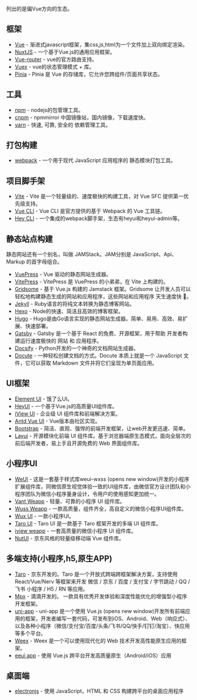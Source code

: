 列出的是偏Vue方向的生态。
## 框架
* [Vue](https://cn.vuejs.org/) - 渐进式javascript框架，集css,js,html为一个文件加上双向绑定渲染。
* [NuxtJS](https://nuxtjs.org/) - 一个基于Vue.js的通用应用框架。
* [Vue-router](https://router.vuejs.org/zh/) - vue的官方路由支持。
* [Vuex](https://vuex.vuejs.org/zh/) - vue的状态管理模式 + 库。
* [Pinia](https://pinia.vuejs.org/) - Pinia 是 Vue 的存储库，它允许您跨组件/页面共享状态。



## 工具
* [npm](https://www.npmjs.cn/) - nodejs的包管理工具。
* [cnpm](https://npmmirror.com/) - npmmirror 中国镜像站，国内镜像，下载速度快。
* [yarn](http://yarnpkg.top/) - 快速, 可靠, 安全的 依赖管理工具。

## 打包构建
* [webpack](https://webpack.docschina.org/) - 一个用于现代 JavaScript 应用程序的 静态模块打包工具。

## 项目脚手架
* [Vite](https://cn.vitejs.dev/) - Vite 是一个轻量级的、速度极快的构建工具，对 Vue SFC 提供第一优先级支持。
* [Vue CLI](https://cli.vuejs.org/zh/) - Vue CLI 是官方提供的基于 Webpack 的 Vue 工具链。
* [Hey CLI](https://github.com/heyui/hey-cli/blob/master/README_zh.md) - 一个集成的webpack脚手架，生态有heyui和heyui-admin等。

## 静态站点构建
静态网站还有一个别名，叫做 JAMStack。JAM分别是 JavaScript、Api、Markup 的首字母组合。
* [VuePress](https://v2.vuepress.vuejs.org/zh/) - Vue 驱动的静态网站生成器。
* [VitePress](https://fttp.jjf-tech.cn/vitepress/) - VitePress 是 VuePress 的小弟弟，在 Vite 上构建的。
* [Gridsome](https://www.gridsome.cn/) - 基于 Vue.js 构建的 Jamstack 框架。Gridsome 让开发人员可以轻松地构建静态生成的网站和应用程序，这些网站和应用程序 天生速度快 🚀。
* [Jekyll](http://jekyllcn.com/) - Ruby语言的将纯文本转换为静态博客网站。
* [Hexo](https://hexo.io/zh-cn/) - Node的快速、简洁且高效的博客框架。
* [Hugo](https://www.gohugo.org/) - Hugo是由Go语言实现的静态网站生成器。简单、易用、高效、易扩展、快速部署。
* [Gatsby](https://www.gatsbyjs.cn/) - Gatsby 是一个基于 React 的免费、开源框架，用于帮助 开发者构建运行速度极快的 网站 和 应用程序。
* [Docsify](https://docsify.js.org/#/zh-cn/) - Python开发的一个神奇的文档网站生成器。
* [Docute](https://docute.egoist.dev/zh/) - 一种轻松创建文档的方式。Docute 本质上就是一个 JavaScript 文件，它可以获取 Markdown 文件并将它们呈现为单页面应用。

## UI框架
* [Element UI](https://element.eleme.cn/#/zh-CN) - 饿了么UI。
* [HeyUI](https://www.heyui.top/) - 一个基于Vue.js的高质量UI组件库。
* [iView UI](https://www.iviewui.com/) - 企业级 UI 组件库和前端解决方案。
* [Antd Vue UI](https://antdv.com/components/overview-cn) - Vue版本由社区实现。
* [Bootstrap](https://www.bootcss.com/) - 简洁、直观、强悍的前端开发框架，让web开发更迅速、简单。
* [Layui](https://layuion.com/) - 开源模块化前端 UI 组件库。基于浏览器端原生态模式，面向全层次的前后端开发者，易上手且开源免费的 Web 界面组件库。

## 小程序UI
* [WeUI](https://wechat-miniprogram.github.io/weui/docs/) - 这是一套基于样式库weui-wxss (opens new window)开发的小程序扩展组件库，同微信原生视觉体验一致的UI组件库，由微信官方设计团队和小程序团队为微信小程序量身设计，令用户的使用感知更加统一。
* [Vant Weapp](https://vant-ui.github.io/vant-weapp/#/home) - 轻量、可靠的小程序 UI 组件库。
* [Wuss Weapp](https://phonycode.github.io/wuss-weapp/) - 一款高质量，组件齐全，高自定义的微信小程序UI组件库。
* [Wux UI](https://www.wuxui.com/) - 一款小程序UI。
* [Taro UI](https://taro-ui.jd.com/#/docs/introduction) - Taro UI 是一款基于 Taro 框架开发的多端 UI 组件库。
* [iview weapp](https://weapp.iviewui.com/) - 一套高质量的微信小程序 UI 组件库。
* [NutUI](https://nutui.jd.com/#/) - 京东风格的轻量级移动端 Vue 组件库。

## 多端支持(小程序,h5,原生APP)
* [Taro](https://taro.jd.com/) - 京东开发的。Taro 是一个开放式跨端跨框架解决方案，支持使用 React/Vue/Nerv 等框架来开发 微信 / 京东 / 百度 / 支付宝 / 字节跳动 / QQ / 飞书 小程序 / H5 / RN 等应用。
* [Mpx](https://didi.github.io/mpx/) - 滴滴开发的。 一款具有优秀开发体验和深度性能优化的增强型小程序开发框架。
* [uni-app](https://uniapp.dcloud.net.cn/) - uni-app 是一个使用 Vue.js (opens new window)开发所有前端应用的框架，开发者编写一套代码，可发布到iOS、Android、Web（响应式）、以及各种小程序（微信/支付宝/百度/头条/飞书/QQ/快手/钉钉/淘宝）、快应用等多个平台。
* [Weex](https://doc.weex.io/zh/) - Weex 是一个可以使用现代化的 Web 技术开发高性能原生应用的框架。
* [eeui app](https://eeui.app/) - 使用 Vue.js 跨平台开发高质量原生（Android/iOS）应用

## 桌面端
* [electronjs](https://www.electronjs.org/) - 使用 JavaScript，HTML 和 CSS 构建跨平台的桌面应用程序